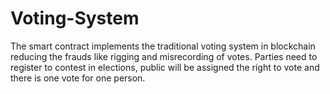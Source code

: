 # Voting-System

The smart contract implements the traditional voting system in blockchain reducing the frauds like rigging and misrecording of votes. Parties need to register to contest in elections, public will be assigned the right to vote and there is one vote for one person.
